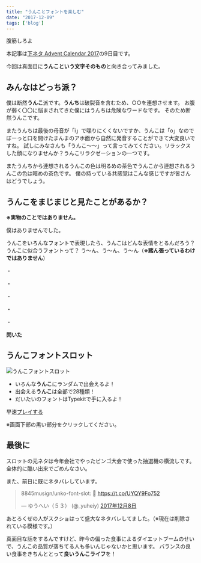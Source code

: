 ```yaml
---
title: "うんことフォントを楽しむ"
date: "2017-12-09"
tags: ['blog']
---
```


腹筋しろよ

本記事は[下ネタ Advent Calendar 2017](https://adventar.org/calendars/2782)の9日目です。

今回は真面目に**うんこという文字そのもの**と向き合ってみました。

## みんなはどっち派？

僕は断然**うんこ**派です。**うんち**は破裂音を含むため、○○を連想させます。 お腹が弱く〇〇に悩まされてきた僕にはうんちは危険なワードなです。 そのため断然うんこです。

またうんちは最後の母音が「i」で喋りにくくないですか、うんこは「o」なのでぼーっと口を開けたまんまのアホ面から自然に発音することができて大変良いですね。 試しにみなさんも「うんこ〜〜」って言ってみてください。リラックスした顔になりませんか？うんこリラクゼーションの一つです。

またうんちから連想されるうんこの色は明るめの茶色でうんこから連想されるうんこの色は暗めの茶色です。 僕の持っている共感覚はこんな感じですが皆さんはどうでしょう。

## うんこをまじまじと見たことがあるか？

**※実物のことではありません。**

僕はありませんでした。

うんこをいろんなフォントで表現したら、うんこはどんな表情をとるんだろう？うんこに似合うフォントって？ う〜ん、う〜ん、う〜ん（**※踏ん張っているわけではありません**）

・

・

・

・

・

**閃いた**

## うんこフォントスロット

![うんこフォントスロット](https://abroller.tech/wp-content/uploads/2017/12/unko.jpg)

- いろんな**うんこ**にランダムで出会えるよ！
- 出会える**うんこ**は全部で28種類！
- だいたいのフォントはTypekitで手に入るよ！

早速[プレイする](https://8845musign.github.io/unko-font-slot/)

※画面下部の黒い部分をクリックしてください。

## 最後に

スロットの元ネタは今年会社でやったビンゴ大会で使った抽選機の横流しです。 全体的に酷い出来でごめんなさい。

また、前日に既にネタバレしています。

<blockquote class="twitter-tweet" data-lang="ja"><p dir="ltr" lang="da">8845musign/unko-font-slot: 💩 <a href="https://t.co/UYQY9Fo752">https://t.co/UYQY9Fo752</a></p>— ゆうへい（５３） (@_yuheiy) <a href="https://twitter.com/_yuheiy/status/938938902320070656?ref_src=twsrc%5Etfw">2017年12月8日</a></blockquote>
<script async src="https://platform.twitter.com/widgets.js" charset="utf-8"></script>

あとろくぜの人がスクショはって盛大なネタバレしてました。（※現在は削除されている模様です。）

真面目な話をするんですけど、昨今の偏った食事によるダイエットブームのせいで、うんこの品質が落ちてる人も多いんじゃないかと思います。 バランスの良い食事をきちんととって**良いうんこライフ**を！
